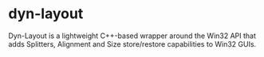 # dyn-layout
Dyn-Layout is a lightweight C++-based wrapper around the Win32 API that adds Splitters, Alignment and Size store/restore capabilities to Win32 GUIs.
